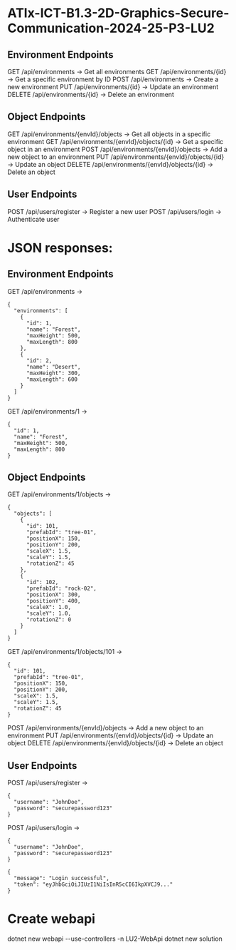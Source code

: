 # ATIx-ICT-B1.3-2D-Graphics-Secure-Communication-2024-25-P3-LU2


## Environment Endpoints
GET /api/environments → Get all environments
GET /api/environments/{id} → Get a specific environment by ID
POST /api/environments → Create a new environment
PUT /api/environments/{id} → Update an environment
DELETE /api/environments/{id} → Delete an environment

## Object Endpoints
GET /api/environments/{envId}/objects → Get all objects in a specific environment
GET /api/environments/{envId}/objects/{id} → Get a specific object in an environment
POST /api/environments/{envId}/objects → Add a new object to an environment
PUT /api/environments/{envId}/objects/{id} → Update an object
DELETE /api/environments/{envId}/objects/{id} → Delete an object


## User Endpoints
POST /api/users/register → Register a new user
POST /api/users/login → Authenticate user




# JSON responses: 
## Environment Endpoints
GET /api/environments ->

```
{
  "environments": [
    {
      "id": 1,
      "name": "Forest",
      "maxHeight": 500,
      "maxLength": 800
    },
    {
      "id": 2,
      "name": "Desert",
      "maxHeight": 300,
      "maxLength": 600
    }
  ]
}

```

GET /api/environments/1 →

```
{
  "id": 1,
  "name": "Forest",
  "maxHeight": 500,
  "maxLength": 800
}
```

## Object Endpoints
GET /api/environments/1/objects →
```
{
  "objects": [
    {
      "id": 101,
      "prefabId": "tree-01",
      "positionX": 150,
      "positionY": 200,
      "scaleX": 1.5,
      "scaleY": 1.5,
      "rotationZ": 45
    },
    {
      "id": 102,
      "prefabId": "rock-02",
      "positionX": 300,
      "positionY": 400,
      "scaleX": 1.0,
      "scaleY": 1.0,
      "rotationZ": 0
    }
  ]
}
```

GET /api/environments/1/objects/101 →
```
{
  "id": 101,
  "prefabId": "tree-01",
  "positionX": 150,
  "positionY": 200,
  "scaleX": 1.5,
  "scaleY": 1.5,
  "rotationZ": 45
}
```

POST /api/environments/{envId}/objects → Add a new object to an environment
PUT /api/environments/{envId}/objects/{id} → Update an object
DELETE /api/environments/{envId}/objects/{id} → Delete an object


## User Endpoints
POST /api/users/register →
```
{
  "username": "JohnDoe",
  "password": "securepassword123"
}
```

POST /api/users/login →
```
{
  "username": "JohnDoe",
  "password": "securepassword123"
}

{
  "message": "Login successful",
  "token": "eyJhbGciOiJIUzI1NiIsInR5cCI6IkpXVCJ9..."
}
```




# Create webapi
dotnet new webapi --use-controllers -n LU2-WebApi
dotnet new solution